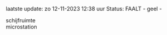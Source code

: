 laatste update: 
zo 12-11-2023 12:38   uur 
Status: FAALT - geel - 
<div class="service Y">schijfruimte</div><div class="service Y">microstation</div>
